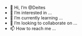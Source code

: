 - 👋 Hi, I’m @Deites
- 👀 I’m interested in ...
- 🌱 I’m currently learning ...
- 💞️ I’m looking to collaborate on ...
- 📫 How to reach me ...

<!---
Deites/Deites is a ✨ special ✨ repository because its `README.md` (this file) appears on your GitHub profile.
You can click the Preview link to take a look at your changes.
--->
